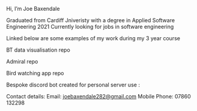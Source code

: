 Hi, I’m Joe Baxendale

Graduated from Cardiff Jniveristy with a degree in Applied Software Engineering 2021
Currently looking for jobs in software engineering

Linked below are some examples of my work during my 3 year course

BT data visualisation repo

Admiral repo

Bird watching app repo

Bespoke discord bot created for personal server use : 

Contact details:
Email: joebaxendale282@gmail.com
Mobile Phone: 07860 132298

